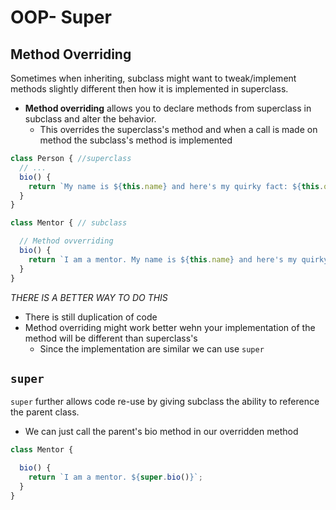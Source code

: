 # OOP- Super

## **Method Overriding**

Sometimes when inheriting, subclass might want to tweak/implement methods slightly different then how it is implemented in superclass.
- **Method overriding** allows you to declare methods from superclass in subclass and alter the behavior.
  - This overrides the superclass's method and when a call is made on method the subclass's method is implemented

```javascript
class Person { //superclass
  // ...
  bio() {
    return `My name is ${this.name} and here's my quirky fact: ${this.quirkyFact}`;
  }
}

class Mentor { // subclass

  // Method ovverriding
  bio() {
    return `I am a mentor. My name is ${this.name} and here's my quirky fact: ${this.quirkyFact}`;
  }
}
```

*THERE IS A BETTER WAY TO DO THIS*
- There is still duplication of code
- Method overriding might work better wehn your implementation of the method will be different than superclass's
    - Since the implementation are similar we can use `super`

## **`super`**

`super` further allows code re-use by giving subclass the ability to reference the parent class.
- We can just call the parent's bio method in our overridden method

```javascript
class Mentor {

  bio() {
    return `I am a mentor. ${super.bio()}`;
  }
}
